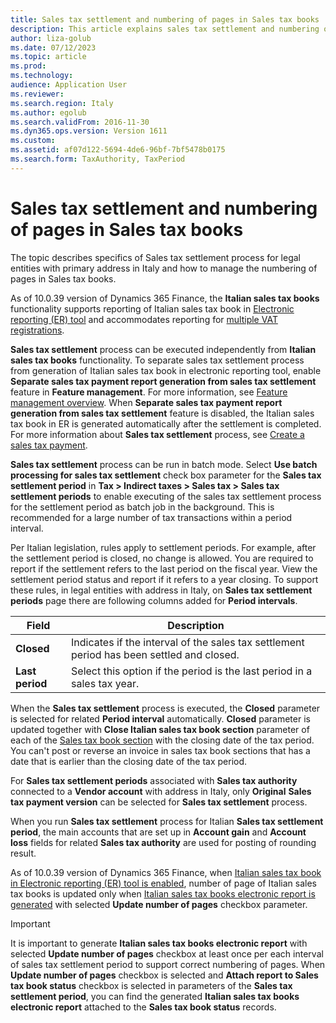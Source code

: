 ```yaml
---
title: Sales tax settlement and numbering of pages in Sales tax books
description: This article explains sales tax settlement and numbering of pages in Sales tax books for legal entities in Italy.
author: liza-golub
ms.date: 07/12/2023
ms.topic: article
ms.prod: 
ms.technology: 
audience: Application User
ms.reviewer: 
ms.search.region: Italy
ms.author: egolub
ms.search.validFrom: 2016-11-30
ms.dyn365.ops.version: Version 1611
ms.custom: 
ms.assetid: af07d122-5694-4de6-96bf-7bf5478b0175
ms.search.form: TaxAuthority, TaxPeriod
---
```


# Sales tax settlement and numbering of pages in Sales tax books

The topic describes specifics of Sales tax settlement process for legal entities with primary address in Italy and how to manage the numbering of pages in Sales tax books.

As of 10.0.39 version of Dynamics 365 Finance, the **Italian sales tax books** functionality supports reporting of Italian sales tax book in [Electronic reporting (ER) tool](/dynamics365/fin-ops-core/dev-itpro/analytics/general-electronic-reporting) and accommodates reporting for [multiple VAT registrations](../global/emea-multiple-vat-registration-numbers.md). 

**Sales tax settlement** process can be executed independently from **Italian sales tax books** functionality. To separate sales tax settlement process from generation of Italian sales tax book in electronic reporting tool, enable **Separate sales tax payment report generation from sales tax settlement** feature in **Feature management**. For more information, see [Feature management overview](../../../fin-ops-core/fin-ops/get-started/feature-management/feature-management-overview.md). When **Separate sales tax payment report generation from sales tax settlement** feature is disabled, the Italian sales tax book in ER is generated automatically after the settlement is completed. For more information about **Sales tax settlement** process, see [Create a sales tax payment](/dynamics365/finance/general-ledger/tasks/create-sales-tax-payment).

**Sales tax settlement** process can be run in batch mode. Select **Use batch processing for sales tax settlement** check box parameter for the **Sales tax settlement period** in **Tax > Indirect taxes > Sales tax > Sales tax settlement periods** to enable executing of the sales tax settlement process for the settlement period as batch job in the background. This is recommended for a large number of tax transactions within a period interval.

Per Italian legislation, rules apply to settlement periods. For example, after the settlement period is closed, no change is allowed. You are required to report if the settlement refers to the last period on the fiscal year. View the settlement period status and report if it refers to a year closing. To support these rules, in legal entities with address in Italy, on **Sales tax settlement periods** page there are following columns added for **Period intervals**.

|    <strong>Field</strong>    |                                   <strong>Description</strong>                                    |
|------------------------------|---------------------------------------------------------------------------------------------------|
|   <strong>Closed</strong>    | Indicates if the interval of the sales tax settlement period has been settled and closed. |
| <strong>Last period</strong> |             Select this option if the period is the last period in a sales tax year.              |

When the **Sales tax settlement** process is executed, the **Closed** parameter is selected for related **Period interval** automatically. **Closed** parameter is updated together with **Close Italian sales tax book section** parameter of each of the [Sales tax book section](emea-ita-sales-tax-books.md#sales-tax-book-sections) with the closing date of the tax period. You can't post or reverse an invoice in sales tax book sections that has a date that is earlier than the closing date of the tax period.

For **Sales tax settlement periods** associated with **Sales tax authority** connected to a **Vendor account** with address in Italy, only **Original** **Sales tax payment version** can be selected for **Sales tax settlement** process.

When you run **Sales tax settlement** process for Italian **Sales tax settlement period**, the main accounts that are set up in **Account gain** and **Account loss** fields for related **Sales tax authority** are used for posting of rounding result.

As of 10.0.39 version of Dynamics 365 Finance, when [Italian sales tax book in Electronic reporting (ER) tool is enabled](emea-ita-sales-tax-books.md), number of page of Italian sales tax books is updated only when [Italian sales tax books electronic report is generated](emea-ita-sales-tax-books.md#generate-italian-sales-tax-books-electronic-report) with selected **Update number of pages** checkbox parameter.

> [!IMPORTANT]
> It is important to generate **Italian sales tax books electronic report** with selected **Update number of pages** checkbox at least once per each interval of sales tax settlement period to support correct numbering of pages. When **Update number of pages** checkbox is selected and **Attach report to Sales tax book status** checkbox is selected in parameters of the **Sales tax settlement period**, you can find the generated **Italian sales tax books electronic report** attached to the **Sales tax book status** records.


